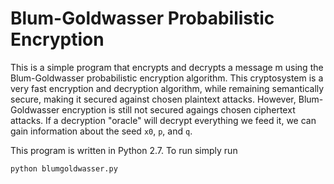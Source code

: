# Blum-Goldwasser Probabilistic Encryption

This is a simple program that encrypts and decrypts a message m using the Blum-Goldwasser probabilistic encryption algorithm.
This cryptosystem is a very fast encryption and decryption algorithm, while remaining semantically secure, making it secured against
chosen plaintext attacks. However, Blum-Goldwasser encryption is still not secured agaings chosen ciphertext attacks. If a decryption
"oracle" will decrypt everything we feed it, we can gain information about the seed `x0`, `p`, and `q`.

This program is written in Python 2.7. To run simply run

```
python blumgoldwasser.py
```
